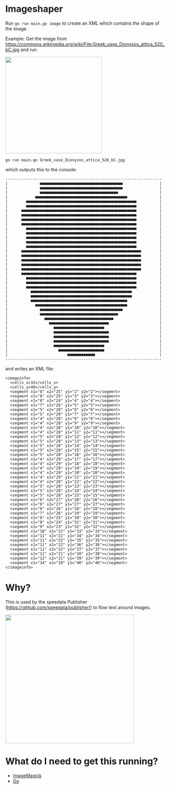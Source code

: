 Imageshaper
===========

Run `go run main.go image` to create an XML which contains the shape of the image.


Example: Get the image from <https://commons.wikimedia.org/wiki/File:Greek_vase_Dionysos_attica_520_bC.jpg> and run

<img src="https://upload.wikimedia.org/wikipedia/commons/1/1d/Greek_vase_Dionysos_attica_520_bC.jpg" width="300px" >


    go run main.go Greek_vase_Dionysos_attica_520_bC.jpg

which outputs this to the console:


    --------------------------------------------------------------------
    |              ■■■■■■■■■■■■■■■■■■■■■■■■■■■■■■■■■■■■                |
    |              ■■■■■■■■■■■■■■■■■■■■■■■■■■■■■■■■■■■■                |
    |              ■■■■■■■■■■■■■■■■■■■■■■■■■■■■■■■■■■                  |
    |            ■■■■■■■■■■■■■■■■■■■■■■■■■■■■■■■■■■■■■■■■              |
    |        ■■■■■■■■■■■■■■■■■■■■■■■■■■■■■■■■■■■■■■■■■■■■■■■■          |
    |        ■■■■■■■■■■■■■■■■■■■■■■■■■■■■■■■■■■■■■■■■■■■■■■■■          |
    |      ■■■■■■■■■■■■■■■■■■■■■■■■■■■■■■■■■■■■■■■■■■■■■■■■■■          |
    |      ■■■■■■■■■■■■■■■■■■■■■■■■■■■■■■■■■■■■■■■■■■■■■■■■■■          |
    |      ■■■■■■■■■■■■■■■■■■■■■■■■■■■■■■■■■■■■■■■■■■■■■■■■■■          |
    |      ■■■■■■■■■■■■■■■■■■■■■■■■■■■■■■■■■■■■■■■■■■■■■■■■■■          |
    |        ■■■■■■■■■■■■■■■■■■■■■■■■■■■■■■■■■■■■■■■■■■■■■■■■          |
    |        ■■■■■■■■■■■■■■■■■■■■■■■■■■■■■■■■■■■■■■■■■■■■■■■■          |
    |        ■■■■■■■■■■■■■■■■■■■■■■■■■■■■■■■■■■■■■■■■■■■■■■■■          |
    |        ■■■■■■■■■■■■■■■■■■■■■■■■■■■■■■■■■■■■■■■■■■■■■■■■          |
    |        ■■■■■■■■■■■■■■■■■■■■■■■■■■■■■■■■■■■■■■■■■■■■■■■■          |
    |      ■■■■■■■■■■■■■■■■■■■■■■■■■■■■■■■■■■■■■■■■■■■■■■■■■■■■        |
    |      ■■■■■■■■■■■■■■■■■■■■■■■■■■■■■■■■■■■■■■■■■■■■■■■■■■■■        |
    |      ■■■■■■■■■■■■■■■■■■■■■■■■■■■■■■■■■■■■■■■■■■■■■■■■■■■■        |
    |      ■■■■■■■■■■■■■■■■■■■■■■■■■■■■■■■■■■■■■■■■■■■■■■■■■■■■        |
    |      ■■■■■■■■■■■■■■■■■■■■■■■■■■■■■■■■■■■■■■■■■■■■■■■■■■■■        |
    |      ■■■■■■■■■■■■■■■■■■■■■■■■■■■■■■■■■■■■■■■■■■■■■■■■■■          |
    |        ■■■■■■■■■■■■■■■■■■■■■■■■■■■■■■■■■■■■■■■■■■■■■■■■          |
    |        ■■■■■■■■■■■■■■■■■■■■■■■■■■■■■■■■■■■■■■■■■■■■■■■■          |
    |        ■■■■■■■■■■■■■■■■■■■■■■■■■■■■■■■■■■■■■■■■■■■■■■■■          |
    |          ■■■■■■■■■■■■■■■■■■■■■■■■■■■■■■■■■■■■■■■■■■■■            |
    |          ■■■■■■■■■■■■■■■■■■■■■■■■■■■■■■■■■■■■■■■■■■■■            |
    |          ■■■■■■■■■■■■■■■■■■■■■■■■■■■■■■■■■■■■■■■■■■              |
    |            ■■■■■■■■■■■■■■■■■■■■■■■■■■■■■■■■■■■■■■■■              |
    |              ■■■■■■■■■■■■■■■■■■■■■■■■■■■■■■■■■■■■                |
    |              ■■■■■■■■■■■■■■■■■■■■■■■■■■■■■■■■■■                  |
    |                ■■■■■■■■■■■■■■■■■■■■■■■■■■■■■■                    |
    |                  ■■■■■■■■■■■■■■■■■■■■■■■■■■                      |
    |                    ■■■■■■■■■■■■■■■■■■■■■■                        |
    |                    ■■■■■■■■■■■■■■■■■■■■■■■■                      |
    |                    ■■■■■■■■■■■■■■■■■■■■■■■■                      |
    |                    ■■■■■■■■■■■■■■■■■■■■■■■■                      |
    |                    ■■■■■■■■■■■■■■■■■■■■■■                        |
    |                      ■■■■■■■■■■■■■■■■■■■■                        |
    |                          ■■■■■■■■■■■■                            |
    --------------------------------------------------------------------

and writes an XML file:

    <imageinfo>
      <cells_x>33</cells_x>
      <cells_y>40</cells_y>
      <segment x1="8" x2="25" y1="2" y2="2"></segment>
      <segment x1="8" x2="25" y1="3" y2="3"></segment>
      <segment x1="8" x2="24" y1="4" y2="4"></segment>
      <segment x1="7" x2="26" y1="5" y2="5"></segment>
      <segment x1="5" x2="28" y1="6" y2="6"></segment>
      <segment x1="5" x2="28" y1="7" y2="7"></segment>
      <segment x1="4" x2="28" y1="8" y2="8"></segment>
      <segment x1="4" x2="28" y1="9" y2="9"></segment>
      <segment x1="4" x2="28" y1="10" y2="10"></segment>
      <segment x1="4" x2="28" y1="11" y2="11"></segment>
      <segment x1="5" x2="28" y1="12" y2="12"></segment>
      <segment x1="5" x2="28" y1="13" y2="13"></segment>
      <segment x1="5" x2="28" y1="14" y2="14"></segment>
      <segment x1="5" x2="28" y1="15" y2="15"></segment>
      <segment x1="5" x2="28" y1="16" y2="16"></segment>
      <segment x1="4" x2="29" y1="17" y2="17"></segment>
      <segment x1="4" x2="29" y1="18" y2="18"></segment>
      <segment x1="4" x2="29" y1="19" y2="19"></segment>
      <segment x1="4" x2="29" y1="20" y2="20"></segment>
      <segment x1="4" x2="29" y1="21" y2="21"></segment>
      <segment x1="4" x2="28" y1="22" y2="22"></segment>
      <segment x1="5" x2="28" y1="23" y2="23"></segment>
      <segment x1="5" x2="28" y1="24" y2="24"></segment>
      <segment x1="5" x2="28" y1="25" y2="25"></segment>
      <segment x1="6" x2="27" y1="26" y2="26"></segment>
      <segment x1="6" x2="27" y1="27" y2="27"></segment>
      <segment x1="6" x2="26" y1="28" y2="28"></segment>
      <segment x1="7" x2="26" y1="29" y2="29"></segment>
      <segment x1="8" x2="25" y1="30" y2="30"></segment>
      <segment x1="8" x2="24" y1="31" y2="31"></segment>
      <segment x1="9" x2="23" y1="32" y2="32"></segment>
      <segment x1="10" x2="22" y1="33" y2="33"></segment>
      <segment x1="11" x2="21" y1="34" y2="34"></segment>
      <segment x1="11" x2="22" y1="35" y2="35"></segment>
      <segment x1="11" x2="22" y1="36" y2="36"></segment>
      <segment x1="11" x2="22" y1="37" y2="37"></segment>
      <segment x1="11" x2="21" y1="38" y2="38"></segment>
      <segment x1="12" x2="21" y1="39" y2="39"></segment>
      <segment x1="14" x2="19" y1="40" y2="40"></segment>
    </imageinfo>


Why?
====

This is used by the speedata Publisher (<https://github.com/speedata/publisher/>) to flow text around images.


<img src="http://i.imgur.com/fBDMVWw.png" width="400px" >



What do I need to get this running?
====================================


* [ImageMagick](https://www.imagemagick.org/script/index.php)
* [Go](https://golang.org)

